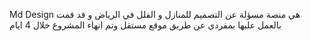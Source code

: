 Md Design هي منصة مسؤلة عن التصميم للمنازل و الفلل في الرياض و قد قمت بالعمل عليها بمفردي عن طريق موقع مستقل وتم انهاء المشروع خلال 4 ايام 
